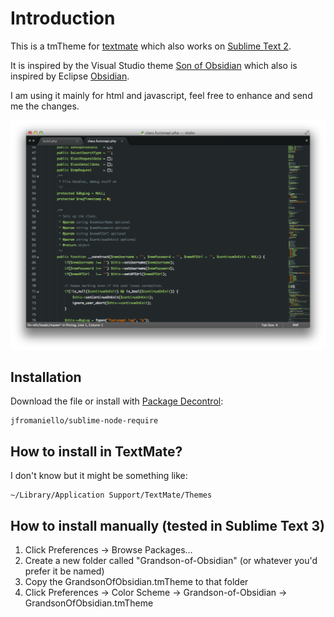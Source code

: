 Introduction
============

This is a tmTheme for [textmate](http://macromates.com/) which also works on [Sublime Text 2](http://www.sublimetext.com/2).

It is inspired by the Visual Studio theme [Son of Obsidian](http://studiostyl.es/schemes/son-of-obsidian) which also is inspired by Eclipse [Obsidian](http://www.eclipsecolorthemes.org/?view=theme&id=21).

I am using it mainly for html and javascript, feel free to enhance and send me the changes.

![Grandson of Obsidian](screenshot.png)


## Installation 

Download the file or install with [Package Decontrol](https://github.com/jfromaniello/Sublime-Package-Decontrol):

~~~
jfromaniello/sublime-node-require
~~~

## How to install in TextMate?

I don't know but it might be something like:

	~/Library/Application Support/TextMate/Themes

## How to install manually (tested in Sublime Text 3)

1. Click Preferences -> Browse Packages...
2. Create a new folder called "Grandson-of-Obsidian" (or whatever you'd prefer it be named)
3. Copy the GrandsonOfObsidian.tmTheme to that folder
4. Click Preferences -> Color Scheme -> Grandson-of-Obsidian -> GrandsonOfObsidian.tmTheme
